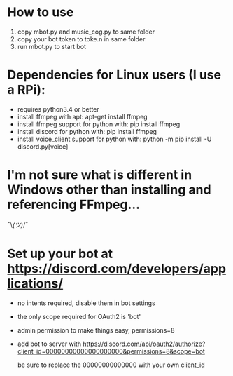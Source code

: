 # How to use
1. copy mbot.py and music_cog.py to same folder
2. copy your bot token to toke.n in same folder
3. run mbot.py to start bot

# Dependencies for Linux users (I use a RPi):
- requires python3.4 or better
- install ffmpeg with apt: apt-get install ffmpeg
- install ffmpeg support for python with: pip install ffmpeg
- install discord for python with: pip install ffmpeg
- install voice_client support for python with: python -m pip install -U discord.py[voice]

# I'm not sure what is different in Windows other than installing and referencing FFmpeg...
¯\\_(ツ)_/¯
#
# Set up your bot at https://discord.com/developers/applications/  
- no intents required, disable them in bot settings
- the only scope required for OAuth2 is 'bot'
- admin permission to make things easy, permissions=8
- add bot to server with https://discord.com/api/oauth2/authorize?client_id=00000000000000000000&permissions=8&scope=bot
  
  be sure to replace the 00000000000000 with your own client_id


